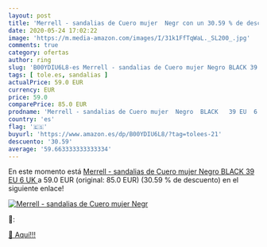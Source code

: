 ```yaml
---
layout: post
title: 'Merrell - sandalias de Cuero mujer  Negr con un 30.59 % de descuento'
date: 2020-05-24 17:02:22
image: 'https://m.media-amazon.com/images/I/31k1FfTqWaL._SL200_.jpg'
comments: true
category: ofertas
author: ring
slug: 'B00YDIU6L8-es Merrell - sandalias de Cuero mujer Negro BLACK 39 EU 6 UK'
tags: [ tole.es, sandalias ]
actualPrice: 59.0 EUR
currency: EUR
price: 59.0
comparePrice: 85.0 EUR
prodname: 'Merrell - sandalias de Cuero mujer  Negro  BLACK   39 EU  6 UK '
country: 'es'
flag: '🇪🇸'
buyurl: 'https://www.amazon.es/dp/B00YDIU6L8/?tag=tolees-21'
descuento: '30.59'
average: '59.663333333333334'
---
```


En este momento está [Merrell - sandalias de Cuero mujer  Negro  BLACK   39 EU  6 UK ](https://www.amazon.es/dp/B00YDIU6L8/?tag=tolees-21) a 59.0 EUR (original: 85.0 EUR) (30.59 %  de descuento) en el siguiente enlace!

[![Merrell - sandalias de Cuero mujer  Negr](https://m.media-amazon.com/images/I/31k1FfTqWaL._SL200_.jpg)](https://www.amazon.es/dp/B00YDIU6L8/?tag=tolees-21)

🔎:


[🛒 Aquí!!!](https://www.amazon.es/dp/B00YDIU6L8/?tag=tolees-21)
